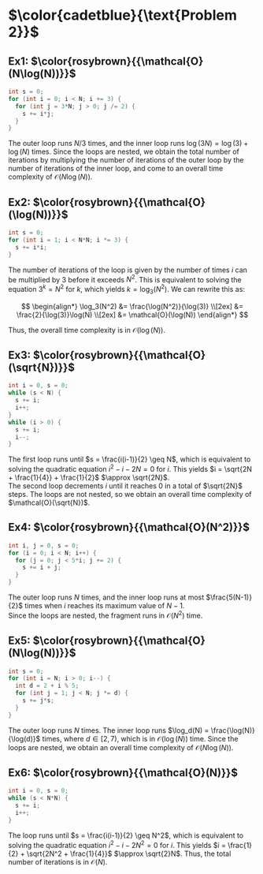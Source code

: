 # $\color{cadetblue}{\text{Problem 2}}$

## Ex1: $\color{rosybrown}{{\mathcal{O}(N\log(N))}}$

```c
int s = 0;
for (int i = 0; i < N; i += 3) {
  for (int j = 3*N; j > 0; j /= 2) {
    s += i*j;
  }
}
```

The outer loop runs $N/3$ times, and the inner loop runs $\log(3N) = \log(3) + \log(N)$ times. Since the loops are nested, we obtain the total number of iterations by multiplying the number of iterations of the outer loop by the number of iterations of the inner loop, and come to an overall time complexity of $\mathcal{O}(N\log(N))$.

## Ex2: $\color{rosybrown}{{\mathcal{O}(\log(N))}}$

```c
int s = 0;
for (int i = 1; i < N*N; i *= 3) {
  s += i*i;
}
```

The number of iterations of the loop is given by the number of times $i$ can be multiplied by 3 before it exceeds $N^2$. This is equivalent to solving the equation $3^k = N^2$ for $k$, which yields $k = \log_3(N^2)$. We can rewrite this as:

$$
\begin{align*}
\log_3(N^2) &= \frac{\log(N^2)}{\log(3)} \\[2ex]
&= \frac{2}{\log(3)}\log(N) \\[2ex]
&= \mathcal{O}(\log(N))
\end{align*}
$$

Thus, the overall time complexity is in $\mathcal{O}(\log(N))$.

## Ex3: $\color{rosybrown}{{\mathcal{O}(\sqrt{N})}}$

```c
int i = 0, s = 0;
while (s < N) {
  s += i;
  i++;
}
while (i > 0) {
  s += i;
  i--;
}
```

The first loop runs until $s = \frac{i(i-1)}{2} \geq N$, which is equivalent to solving the quadratic equation $i^2 - i - 2N = 0$ for $i$. This yields $i = \sqrt{2N + \frac{1}{4}} + \frac{1}{2}$ $\approx \sqrt{2N}$.  
The second loop decrements $i$ until it reaches 0 in a total of $\sqrt{2N}$ steps. The loops are not nested, so we obtain an overall time complexity of $\mathcal{O}(\sqrt{N})$.

## Ex4: $\color{rosybrown}{{\mathcal{O}(N^2)}}$

```c
int i, j = 0, s = 0;
for (i = 0; i < N; i++) {
  for (j = 0; j < 5*i; j += 2) {
    s += i + j;
  }
}
```

The outer loop runs $N$ times, and the inner loop runs at most $\frac{5(N-1)}{2}$ times when $i$ reaches its maximum value of $N-1$.  
Since the loops are nested, the fragment runs in $\mathcal{O}(N^2)$ time.

## Ex5: $\color{rosybrown}{{\mathcal{O}(N\log(N))}}$

```c
int s = 0;
for (int i = N; i > 0; i--) {
  int d = 2 + i % 5;
  for (int j = 1; j < N; j *= d) {
    s += j*s;
  }
}
```

The outer loop runs $N$ times. The inner loop runs $\log_d(N) = \frac{\log(N)}{\log(d)}$ times, where $d \in \left[2, 7\right)$, which is in $\mathcal{O}(\log(N))$ time. Since the loops are nested, we obtain an overall time complexity of $\mathcal{O}(N\log(N))$.

## Ex6: $\color{rosybrown}{{\mathcal{O}(N)}}$

```c
int i = 0, s = 0;
while (s < N*N) {
  s += i;
  i++;
}
```

The loop runs until $s = \frac{i(i-1)}{2} \geq N^2$, which is equivalent to solving the quadratic equation $i^2 - i - 2N^2 = 0$ for $i$. This yields $i = \frac{1}{2} + \sqrt{2N^2 + \frac{1}{4}}$ $\approx \sqrt{2}N$.
Thus, the total number of iterations is in $\mathcal{O}(N)$.
